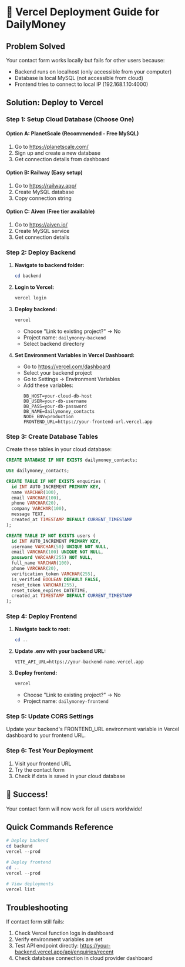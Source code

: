 # 🚀 Vercel Deployment Guide for DailyMoney

## Problem Solved
Your contact form works locally but fails for other users because:
- Backend runs on localhost (only accessible from your computer)
- Database is local MySQL (not accessible from cloud)
- Frontend tries to connect to local IP (192.168.1.10:4000)

## Solution: Deploy to Vercel

### Step 1: Setup Cloud Database (Choose One)

#### Option A: PlanetScale (Recommended - Free MySQL)
1. Go to https://planetscale.com/
2. Sign up and create a new database
3. Get connection details from dashboard

#### Option B: Railway (Easy setup)
1. Go to https://railway.app/
2. Create MySQL database
3. Copy connection string

#### Option C: Aiven (Free tier available)
1. Go to https://aiven.io/
2. Create MySQL service
3. Get connection details

### Step 2: Deploy Backend

1. **Navigate to backend folder:**
   ```powershell
   cd backend
   ```

2. **Login to Vercel:**
   ```powershell
   vercel login
   ```

3. **Deploy backend:**
   ```powershell
   vercel
   ```
   - Choose "Link to existing project?" → No
   - Project name: `dailymoney-backend`
   - Select backend directory

4. **Set Environment Variables in Vercel Dashboard:**
   - Go to https://vercel.com/dashboard
   - Select your backend project
   - Go to Settings → Environment Variables
   - Add these variables:
     ```
     DB_HOST=your-cloud-db-host
     DB_USER=your-db-username
     DB_PASS=your-db-password
     DB_NAME=dailymoney_contacts
     NODE_ENV=production
     FRONTEND_URL=https://your-frontend-url.vercel.app
     ```

### Step 3: Create Database Tables

Create these tables in your cloud database:

```sql
CREATE DATABASE IF NOT EXISTS dailymoney_contacts;

USE dailymoney_contacts;

CREATE TABLE IF NOT EXISTS enquiries (
  id INT AUTO_INCREMENT PRIMARY KEY,
  name VARCHAR(100),
  email VARCHAR(100),
  phone VARCHAR(20),
  company VARCHAR(100),
  message TEXT,
  created_at TIMESTAMP DEFAULT CURRENT_TIMESTAMP
);

CREATE TABLE IF NOT EXISTS users (
  id INT AUTO_INCREMENT PRIMARY KEY,
  username VARCHAR(50) UNIQUE NOT NULL,
  email VARCHAR(100) UNIQUE NOT NULL,
  password VARCHAR(255) NOT NULL,
  full_name VARCHAR(100),
  phone VARCHAR(20),
  verification_token VARCHAR(255),
  is_verified BOOLEAN DEFAULT FALSE,
  reset_token VARCHAR(255),
  reset_token_expires DATETIME,
  created_at TIMESTAMP DEFAULT CURRENT_TIMESTAMP
);
```

### Step 4: Deploy Frontend

1. **Navigate back to root:**
   ```powershell
   cd ..
   ```

2. **Update .env with your backend URL:**
   ```
   VITE_API_URL=https://your-backend-name.vercel.app
   ```

3. **Deploy frontend:**
   ```powershell
   vercel
   ```
   - Choose "Link to existing project?" → No
   - Project name: `dailymoney-frontend`

### Step 5: Update CORS Settings

Update your backend's FRONTEND_URL environment variable in Vercel dashboard to your frontend URL.

### Step 6: Test Your Deployment

1. Visit your frontend URL
2. Try the contact form
3. Check if data is saved in your cloud database

## 🎉 Success!

Your contact form will now work for all users worldwide!

## Quick Commands Reference

```powershell
# Deploy backend
cd backend
vercel --prod

# Deploy frontend  
cd ..
vercel --prod

# View deployments
vercel list
```

## Troubleshooting

If contact form still fails:
1. Check Vercel function logs in dashboard
2. Verify environment variables are set
3. Test API endpoint directly: https://your-backend.vercel.app/api/enquiries/recent
4. Check database connection in cloud provider dashboard